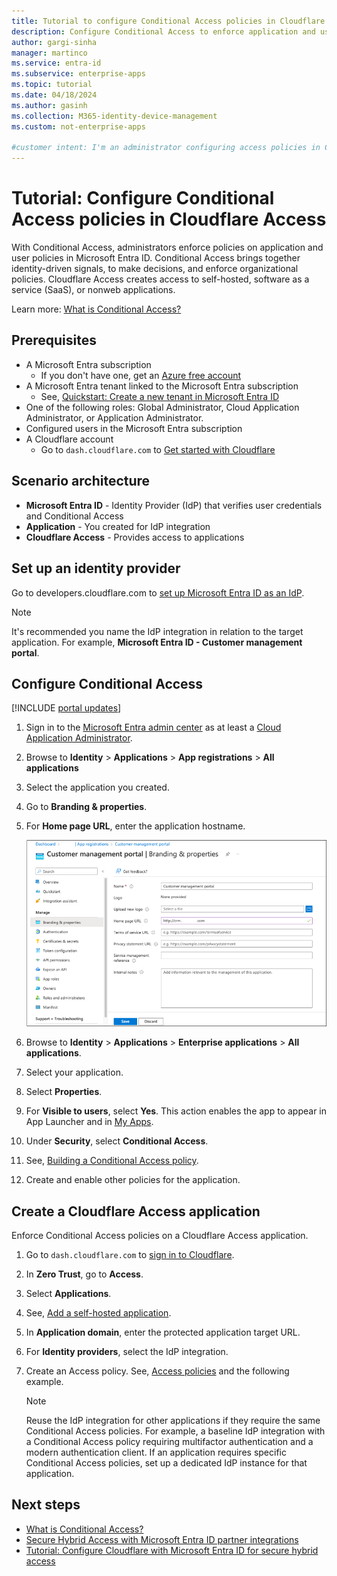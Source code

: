 ```yaml
---
title: Tutorial to configure Conditional Access policies in Cloudflare Access
description: Configure Conditional Access to enforce application and user policies in Cloudflare Access.
author: gargi-sinha
manager: martinco
ms.service: entra-id
ms.subservice: enterprise-apps
ms.topic: tutorial
ms.date: 04/18/2024
ms.author: gasinh
ms.collection: M365-identity-device-management
ms.custom: not-enterprise-apps

#customer intent: I'm an administrator configuring access policies in Cloudflare Access, and I want to learn how to configure Conditional Access policies in Microsoft Entra ID. I need to enforce organizational policies and provide secure access to self-hosted, SaaS, or nonweb apps.
---
```


# Tutorial: Configure Conditional Access policies in Cloudflare Access

With Conditional Access, administrators enforce policies on application and user policies in Microsoft Entra ID. Conditional Access brings together identity-driven signals, to make decisions, and enforce organizational policies. Cloudflare Access creates access to self-hosted, software as a service (SaaS), or nonweb applications.

Learn more: [What is Conditional Access?](~/identity/conditional-access/overview.md)

## Prerequisites

* A Microsoft Entra subscription
  * If you don't have one, get an [Azure free account](https://azure.microsoft.com/free/)
* A Microsoft Entra tenant linked to the Microsoft Entra subscription
  * See, [Quickstart: Create a new tenant in Microsoft Entra ID](~/fundamentals/create-new-tenant.md)
* One of the following roles: Global Administrator, Cloud Application Administrator, or Application Administrator.
* Configured users in the Microsoft Entra subscription  
* A Cloudflare account
  * Go to `dash.cloudflare.com` to [Get started with Cloudflare](https://dash.cloudflare.com/sign-up)

## Scenario architecture

* **Microsoft Entra ID** - Identity Provider (IdP) that verifies user credentials and Conditional Access
* **Application** - You created for IdP integration
* **Cloudflare Access** - Provides access to applications

## Set up an identity provider

Go to developers.cloudflare.com to [set up Microsoft Entra ID as an IdP](https://developers.cloudflare.com/cloudflare-one/identity/idp-integration/azuread/#set-up-azure-ad-as-an-identity-provider).

   > [!NOTE]
   > It's recommended you name the IdP integration in relation to the target application. For example, **Microsoft Entra ID - Customer management portal**.

## Configure Conditional Access

[!INCLUDE [portal updates](~/includes/portal-update.md)]

1. Sign in to the [Microsoft Entra admin center](https://entra.microsoft.com) as at least a [Cloud Application Administrator](~/identity/role-based-access-control/permissions-reference.md#cloud-application-administrator). 
2. Browse to **Identity** > **Applications** > **App registrations** > **All applications**
3. Select the application you created.
4. Go to **Branding & properties**.
5. For **Home page URL**, enter the application hostname.

   ![Screenshot of options and entries for branding and properties.](./media/cloudflare-conditional-access-policies/branding-properties.png)

7. Browse to **Identity** > **Applications** > **Enterprise applications** > **All applications**.
8. Select your application.
9. Select **Properties**.
10. For **Visible to users**, select **Yes**. This action enables the app to appear in App Launcher and in [My Apps](https://myapplications.microsoft.com/).
11. Under **Security**, select **Conditional Access**.
12. See, [Building a Conditional Access policy](~/identity/conditional-access/concept-conditional-access-policies.md).
13. Create and enable other policies for the application.

## Create a Cloudflare Access application

Enforce Conditional Access policies on a Cloudflare Access application.

1. Go to `dash.cloudflare.com` to [sign in to Cloudflare](https://dash.cloudflare.com/login).
2. In **Zero Trust**, go to **Access**.
3. Select **Applications**.
4. See, [Add a self-hosted application](https://developers.cloudflare.com/cloudflare-one/applications/configure-apps/self-hosted-apps/).
5. In **Application domain**, enter the protected application target URL.
6. For **Identity providers**, select the IdP integration.
7. Create an Access policy. See, [Access policies](https://developers.cloudflare.com/cloudflare-one/policies/access/) and the following example. 

   > [!NOTE]
   > Reuse the IdP integration for other applications if they require the same Conditional Access policies. For example, a baseline IdP integration with a Conditional Access policy requiring multifactor authentication and a modern authentication client. If an application requires specific Conditional Access policies, set up a dedicated IdP instance for that application.

## Next steps

* [What is Conditional Access?](~/identity/conditional-access/overview.md)
* [Secure Hybrid Access with Microsoft Entra ID partner integrations](secure-hybrid-access-integrations.md)
* [Tutorial: Configure Cloudflare with Microsoft Entra ID for secure hybrid access](cloudflare-integration.md)
